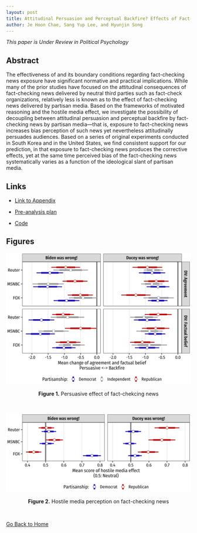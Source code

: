 ```yaml
---
layout: post
title: Attitudinal Persuasion and Perceptual Backfire? Effects of Fact-Checking News Delivered by Partisan Media
author: Je Hoon Chae, Sang Yup Lee, and Hyunjin Song
---
```


*This paper is Under Review in Political Psychology*

## Abstract

The effectiveness of and its boundary conditions regarding fact-checking news exposure have significant normative and practical implications. While many of the prior studies have focused on the attitudinal consequences of fact-checking news delivered by neutral third parties such as fact-check organizations, relatively less is known as to the effect of fact-checking news delivered by partisan media. Based on the frameworks of motivated reasoning and the hostile media effect, we investigate the possibility of decoupling between attitudinal persuasion and perceptual backfire by fact-checking news by partisan media—that is, exposure to fact-checking news increases bias perception of such news yet nevertheless attitudinally persuades audiences. Based on a series of original experiments conducted in South Korea and in the United States, we find consistent support for our prediction, in that exposure to fact-checking news produces the corrective effects, yet at the same time perceived bias of the fact-checking news systematically varies as a function of the ideological slant of partisan media.

## Links

- [Link to Appendix](https://github.com/revelunt/Fact-check-experiment/blob/main/02_code/appendix.pdf)

- [Pre-analysis plan](https://osf.io/jtbz5)

- [Code](https://github.com/revelunt/Fact-check-experiment)

## Figures

![Persuasive effect of fact-chekcing news](./fact-checking-fig-1.png)
<div align="center"><b>Figure 1.</b> Persuasive effect of fact-chekcing news</div>

<p>&nbsp;</p>


![Hostile media perception on fact-checking news](./fact-checking-fig-2.png)
<div align="center"><b>Figure 2.</b> Hostile media perception on fact-checking news</div>

<p>&nbsp;</p>


[Go Back to Home](https://jehoonchae.github.io)
